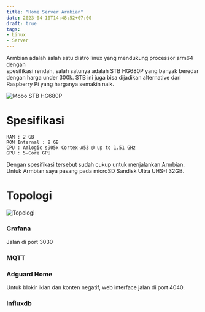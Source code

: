```yaml
---
title: "Home Server Armbian"
date: 2023-04-10T14:48:52+07:00
draft: true
tags:
- Linux
- Server
---
```


Armbian adalah salah satu distro linux yang mendukung processor arm64 dengan  
spesifikasi rendah, salah satunya adalah STB HG680P yang banyak beredar dengan harga under 300k. STB ini juga bisa dijadikan alternative dari Raspberry Pi yang harganya semakin naik.

![Mobo STB HG680P](https://raw.githubusercontent.com/bembenk18/Images/main/Armbian%20Server/photo_2023-04-10_15-15-27.jpg)

# Spesifikasi
    RAM : 2 GB
    ROM Internal : 8 GB
    CPU : Amlogic s905x Cortex-A53 @ up to 1.51 GHz
    GPU : 5-Core GPU

Dengan spesifikasi tersebut sudah cukup untuk menjalankan Armbian. Untuk Armbian saya pasang pada microSD Sandisk Ultra UHS-I 32GB.

# Topologi

![Topologi](https://raw.githubusercontent.com/bembenk18/Images/main/Armbian%20Server/topologi%20stb.drawio%20(2).png)

### Grafana
Jalan di port 3030
### MQTT
### Adguard Home
Untuk blokir iklan dan konten negatif, web interface jalan di port 4040.
### Influxdb